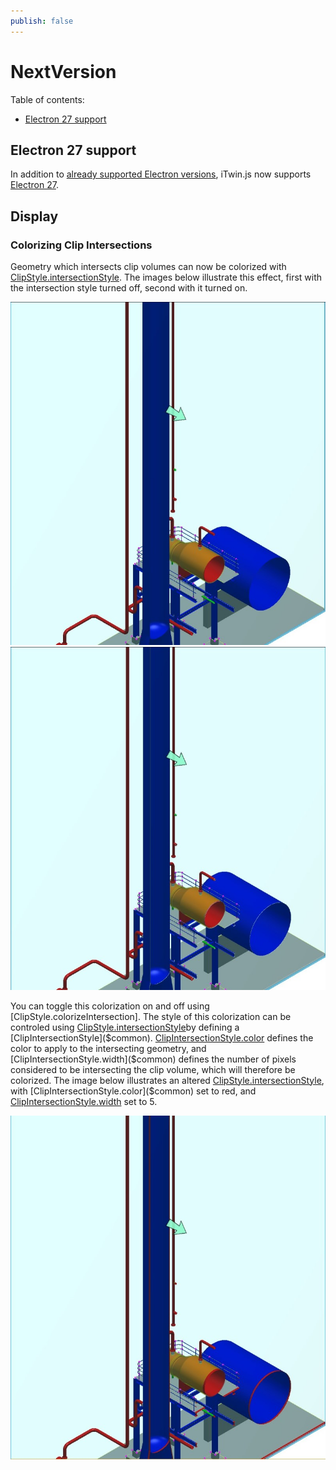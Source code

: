 ```yaml
---
publish: false
---
```

# NextVersion

Table of contents:

- [Electron 27 support](#electron-27-support)

## Electron 27 support

In addition to [already supported Electron versions](../learning/SupportedPlatforms.md#electron), iTwin.js now supports [Electron 27](https://www.electronjs.org/blog/electron-27-0).

## Display

### Colorizing Clip Intersections

Geometry which intersects clip volumes can now be colorized with [ClipStyle.intersectionStyle]($common). The images below illustrate this effect, first with the intersection style turned off, second with it turned on.

![No Intersection Style](./assets/IntersectionStyle-Off.jpg "No intersection style is applied.") ![Default Intersection Style](./assets/IntersectionStyle-Default.jpg "Geometry determined to intersect the clip plane is recolored white at a width of one pixel.")

You can toggle this colorization on and off using [ClipStyle.colorizeIntersection]. The style of this colorization can be controled using [ClipStyle.intersectionStyle]($common)by defining a [ClipIntersectionStyle]($common). [ClipIntersectionStyle.color]($common) defines the color to apply to the intersecting geometry, and [ClipIntersectionStyle.width]($common) defines the number of pixels considered to be intersecting the clip volume, which will therefore be colorized. The image below illustrates an altered [ClipStyle.intersectionStyle]($common), with [ClipIntersectionStyle.color]($common) set to red, and [ClipIntersectionStyle.width]($common) set to 5.

![Altered Intersection Style](./assets/IntersectionStyle-Altered.jpg "Geometry determined to intersect the clip plane is recolored red at a width of five pixels.")
